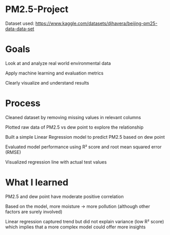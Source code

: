 # PM2.5-Project
Dataset used: https://www.kaggle.com/datasets/djhavera/beijing-pm25-data-data-set

# Goals
Look at and analyze real world environmental data

Apply machine learning and evaluation metrics

Clearly visualize and understand results

# Process
Cleaned dataset by removing missing values in relevant columns

Plotted raw data of PM2.5 vs dew point to explore the relationship

Built a simple Linear Regression model to predict PM2.5 based on dew point

Evaluated model performance using R² score and root mean squared error (RMSE)

Visualized regression line with actual test values

# What I learned
PM2.5 and dew point have moderate positive correlation

Based on the model, more moisture -> more pollution (although other factors are surely involved)

Linear regression captured trend but did not explain variance (low R² score) which implies that a more complex model could offer more insights
